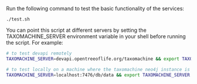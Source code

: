 Run the following command to test the basic functionality of the services:

```
./test.sh
```

You can point this script at different servers by setting the TAXOMACHINE_SERVER environment variable in your shell before running the script. For example:

```bash
# to test devapi remotely
TAXOMACHINE_SERVER=devapi.opentreeoflife.org/taxomachine && export TAXOMACHINE_SERVER && ./test.sh
```

```bash
# to test locally on a machine where the taxomachine neo4j instance is running on an nonstandard port (in this case 7476)
TAXOMACHINE_SERVER=localhost:7476/db/data && export TAXOMACHINE_SERVER && ./test.sh
```
